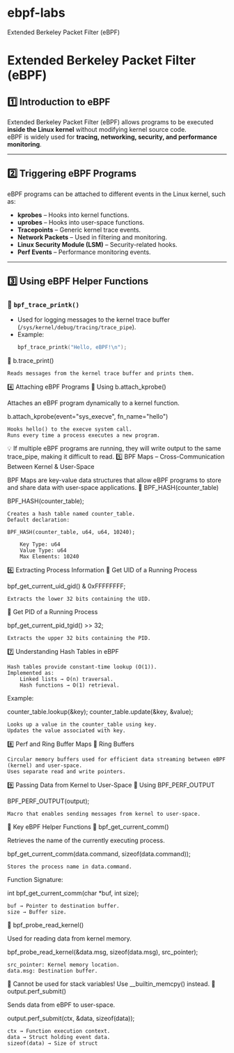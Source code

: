 # ebpf-labs
Extended Berkeley Packet Filter (eBPF)

# Extended Berkeley Packet Filter (eBPF)

## **1️⃣ Introduction to eBPF**
Extended Berkeley Packet Filter (eBPF) allows programs to be executed **inside the Linux kernel** without modifying kernel source code.  
eBPF is widely used for **tracing, networking, security, and performance monitoring**.

---

## **2️⃣ Triggering eBPF Programs**
eBPF programs can be attached to different events in the Linux kernel, such as:
- **kprobes** – Hooks into kernel functions.
- **uprobes** – Hooks into user-space functions.
- **Tracepoints** – Generic kernel trace events.
- **Network Packets** – Used in filtering and monitoring.
- **Linux Security Module (LSM)** – Security-related hooks.
- **Perf Events** – Performance monitoring events.

---

## **3️⃣ Using eBPF Helper Functions**
### **📌 `bpf_trace_printk()`**
- Used for logging messages to the kernel trace buffer (`/sys/kernel/debug/tracing/trace_pipe`).
- Example:
  ```c
  bpf_trace_printk("Hello, eBPF!\n");

📌 b.trace_print()

    Reads messages from the kernel trace buffer and prints them.

4️⃣ Attaching eBPF Programs
📌 Using b.attach_kprobe()

Attaches an eBPF program dynamically to a kernel function.

b.attach_kprobe(event="sys_execve", fn_name="hello")

    Hooks hello() to the execve system call.
    Runs every time a process executes a new program.

💡 If multiple eBPF programs are running, they will write output to the same trace_pipe, making it difficult to read.
5️⃣ BPF Maps – Cross-Communication Between Kernel & User-Space

BPF Maps are key-value data structures that allow eBPF programs to store and share data with user-space applications.
📌 BPF_HASH(counter_table)

BPF_HASH(counter_table);

    Creates a hash table named counter_table.
    Default declaration:

    BPF_HASH(counter_table, u64, u64, 10240);

        Key Type: u64
        Value Type: u64
        Max Elements: 10240

6️⃣ Extracting Process Information
📌 Get UID of a Running Process

bpf_get_current_uid_gid() & 0xFFFFFFFF;

    Extracts the lower 32 bits containing the UID.

📌 Get PID of a Running Process

bpf_get_current_pid_tgid() >> 32;

    Extracts the upper 32 bits containing the PID.

7️⃣ Understanding Hash Tables in eBPF

    Hash tables provide constant-time lookup (O(1)).
    Implemented as:
        Linked lists → O(n) traversal.
        Hash functions → O(1) retrieval.

Example:

counter_table.lookup(&key);
counter_table.update(&key, &value);

    Looks up a value in the counter_table using key.
    Updates the value associated with key.

8️⃣ Perf and Ring Buffer Maps
📌 Ring Buffers

    Circular memory buffers used for efficient data streaming between eBPF (kernel) and user-space.
    Uses separate read and write pointers.

9️⃣ Passing Data from Kernel to User-Space
📌 Using BPF_PERF_OUTPUT

BPF_PERF_OUTPUT(output);

    Macro that enables sending messages from kernel to user-space.

🔹 Key eBPF Helper Functions
📌 bpf_get_current_comm()

Retrieves the name of the currently executing process.

bpf_get_current_comm(data.command, sizeof(data.command));

    Stores the process name in data.command.

Function Signature:

int bpf_get_current_comm(char *buf, int size);

    buf → Pointer to destination buffer.
    size → Buffer size.

📌 bpf_probe_read_kernel()

Used for reading data from kernel memory.

bpf_probe_read_kernel(&data.msg, sizeof(data.msg), src_pointer);

    src_pointer: Kernel memory location.
    data.msg: Destination buffer.

🚨 Cannot be used for stack variables! Use __builtin_memcpy() instead.
📌 output.perf_submit()

Sends data from eBPF to user-space.

output.perf_submit(ctx, &data, sizeof(data));

    ctx → Function execution context.
    data → Struct holding event data.
    sizeof(data) → Size of struct
